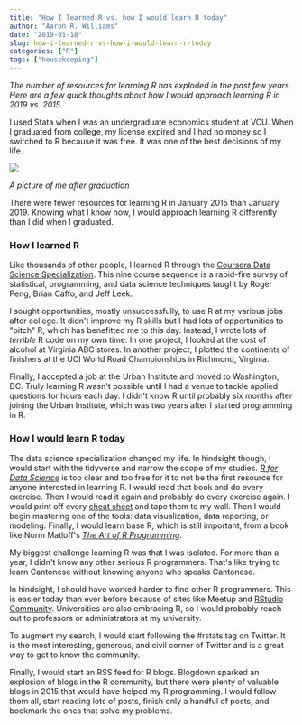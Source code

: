 ```yaml
---
title: "How I learned R vs. how I would learn R today"
author: "Aaron R. Williams"
date: "2019-01-18"
slug: how-i-learned-r-vs-how-i-would-learn-r-today
categories: ["R"]
tags: ["housekeeping"]
---
```


_The number of resources for learning R has exploded in the past few years. Here are a few quick thoughts about how I would approach learning R in 2019 vs. 2015_

I used Stata when I was an undergraduate economics student at VCU. When I graduated from college, my license expired and I had no money so I switched to R because it was free. It was one of the best decisions of my life. 

![](/img/college-aaron.jpg)

_A picture of me after graduation_

There were fewer resources for learning R in January 2015 than January 2019. Knowing what I know now, I would approach learning R differently than I did when I graduated. 

### How I learned R

Like thousands of other people, I learned R through the [Coursera Data Science Specialization](https://www.coursera.org/specializations/jhu-data-science). This nine course sequence is a rapid-fire survey of statistical, programming, and data science techniques taught by Roger Peng, Brian Caffo, and Jeff Leek. 

I sought opportunities, mostly unsuccessfully, to use R at my various jobs after college. It didn't improve my R skills but I had lots of opportunities to "pitch" R, which has benefitted me to this day. Instead, I wrote lots of _terrible_ R code on my own time. In one project, I looked at the cost of alcohol at Virginia ABC stores. In another project, I plotted the continents of finishers at the UCI World Road Championships in Richmond, Virginia. 

Finally, I accepted a job at the Urban Institute and moved to Washington, DC. Truly learning R wasn't possible until I had a venue to tackle applied questions for hours each day. I didn't know R until probably six months after joining the Urban Institute, which was two years after I started programming in R. 

### How I would learn R today

The data science specialization changed my life. In hindsight though, I would start with the tidyverse and narrow the scope of my studies. _[R for Data Science](https://r4ds.had.co.nz/)_ is too clear and too free for it to not be the first resource for anyone interested in learning R. I would read that book and do every exercise. Then I would read it again and probably do every exercise again. I would print off every [cheat sheet](https://www.rstudio.com/resources/cheatsheets/) and tape them to my wall. Then I would begin mastering one of the tools: data visualization, data reporting, or modeling. Finally, I would learn base R, which is still important, from a book like Norm Matloff's _[The Art of R Programming](https://www.amazon.com/Art-Programming-Statistical-Software-Design/dp/1593273843)_.

My biggest challenge learning R was that I was isolated. For more than a year, I didn't know any other serious R programmers. That's like trying to learn Cantonese without knowing anyone who speaks Cantonese.

In hindsight, I should have worked harder to find other R programmers. This is easier today than ever before because of sites like Meetup and [RStudio Community](https://community.rstudio.com/). Universities are also embracing R, so I would probably reach out to professors or administrators at my university. 

To augment my search, I would start following the #rstats tag on Twitter. It is the most interesting, generous, and civil corner of Twitter and is a great way to get to know the community. 

Finally, I would start an RSS feed for R blogs. Blogdown sparked an explosion of blogs in the R community, but there were plenty of valuable blogs in 2015 that would have helped my R programming. I would follow them all, start reading lots of posts, finish only a handful of posts, and bookmark the ones that solve my problems.
